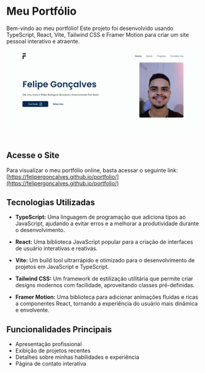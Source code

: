 # Meu Portfólio

Bem-vindo ao meu portfólio! Este projeto foi desenvolvido usando TypeScript, React, Vite, Tailwind CSS e Framer Motion para criar um site pessoal interativo e atraente.

![Screenshot](./src/assets/portfolio.jpeg)

## Acesse o Site

Para visualizar o meu portfólio online, basta acessar o seguinte link: [https://felipergoncalves.github.io/portfolio/](https://felipergoncalves.github.io/portfolio/)

## Tecnologias Utilizadas

- **TypeScript:** Uma linguagem de programação que adiciona tipos ao JavaScript, ajudando a evitar erros e a melhorar a produtividade durante o desenvolvimento.

- **React:** Uma biblioteca JavaScript popular para a criação de interfaces de usuário interativas e reativas.

- **Vite:** Um build tool ultrarrápido e otimizado para o desenvolvimento de projetos em JavaScript e TypeScript.

- **Tailwind CSS:** Um framework de estilização utilitária que permite criar designs modernos com facilidade, aproveitando classes pré-definidas.

- **Framer Motion:** Uma biblioteca para adicionar animações fluidas e ricas a componentes React, tornando a experiência do usuário mais dinâmica e envolvente.

## Funcionalidades Principais

- Apresentação profissional
- Exibição de projetos recentes
- Detalhes sobre minhas habilidades e experiência
- Página de contato interativa